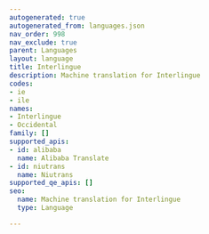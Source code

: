 ```yaml
---
autogenerated: true
autogenerated_from: languages.json
nav_order: 998
nav_exclude: true
parent: Languages
layout: language
title: Interlingue
description: Machine translation for Interlingue
codes:
- ie
- ile
names:
- Interlingue
- Occidental
family: []
supported_apis:
- id: alibaba
  name: Alibaba Translate
- id: niutrans
  name: Niutrans
supported_qe_apis: []
seo:
  name: Machine translation for Interlingue
  type: Language

---
```


